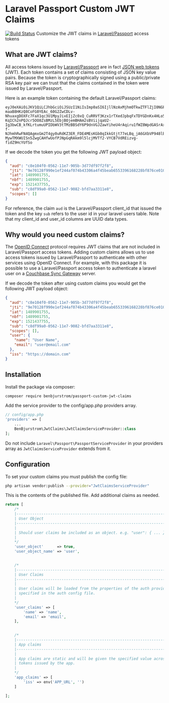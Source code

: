 # Laravel Passport Custom JWT Claims
[![Build Status](https://travis-ci.org/benbjurstrom/passport-custom-jwt-claims.svg)](https://travis-ci.org/benbjurstrom/passport-custom-jwt-claims)
Customize the JWT claims in [Laravel/Passport](https://github.com/laravel/passport) access tokens

## What are JWT claims?
All access tokens issued by [Laravel/Passport](https://github.com/laravel/passport) are in fact [JSON web tokens](https://jwt.io/) (JWT). 
Each token contains a set of claims consisting of JSON key value pairs. Because the token is cryptographically signed 
using a public/private RSA key pair we can trust that the claims contained in the token were issued by Laravel/Passport.

Here is an example token containing the default Laravel/Passport claims:
```$xslt
eyJ0eXAiOiJKV1QiLCJhbGciOiJSUzI1NiIsImp0aSI6IjllNzAxMjhmOTkwZTFlZjI0NGFmMDc0YjQzMzA2YTRmNDViZWFiNjU1MzM5NjE2ODIyOGJmODc2Y2UwMTAwNTIyNGZhMTc5MzdkMGYwMTU3In0.eyJhdWQiOiJjOGUxMDRmMC0wNTYyLTExZTctOTA1Yi0zZDc3ZGY5N2YyZjgiLCJqdGkiOiI5ZTcwMTI4Zjk5MGUxZWYyNDRhZjA3NGI0MzMwNmE0ZjQ1YmVhYjY1NTMzOTYxNjgyMjhiZjg3NmNlMDEwMDUyMjRmYTE3OTM3ZDBmMDE1NyIsImlhdCI6MTQ4OTkwMTc1NSwibmJmIjoxNDg5OTAxNzU1LCJleHAiOjE1MjE0Mzc3NTUsInN1YiI6ImM4ZGY5OWEwLTA1NjItMTFlNy05MDgyLWJmZDdhYTMzMTFlOCIsInNjb3BlcyI6W119.qFGwfeWezJZZaxNIZyPfnnGHkUdAPhHvJ3Nf3NYa8Y5Ba2ubfil21KgzeugY1aDSU93oWLMcUzGkoVblT1U79IlPV6JiGhMA4x7jHB5yJPKZeH-maaB8HKzQ8CoFG0YEAc_60G2ZwCDLv-NhuaxgDOXFc7FaX1qc3U1MpyJixEIjZc0xQ_CuRRVf3Kzx1rTXedJpbqFxTDYGDnKx4HLo5l96t8mdlmiToU6TphYDRAIkQjsTZKP9YRRIahm3cZF56nO9qaqpTpANjhiV4IJqejDki53NkBEqnhDLS4ZPJFK2qLD62Aiw7wBxKhmfNyYQJNxeC6D1PaftFzudbAi7RtQikn0xIgzKl1jmMpgjyGmAPQfnqMlE68rMIw-KqICh2nPQJcr5OO8ZsBMzL5EbjBOjemBHAm2sBViijqaU2-Ig3bwCB_kfKLrtumuUPIDbWV3tTMzBBSdY6P9dnVGJZawYiheU4rAqiru1fWZ8WpdGASrAxfRmiRTqDnRMQ82unbi5MC-f-NJhmhRwFN4QAgmxGm2T4gy0uRdKZ3ER_FDE4MEsKGb0qIkkGtjt77eLBq_jA6GXbVP948lbJAKTJsi3KOR5rMhZSAI-MywTMXWUISn5ZwgCAHfwUofPJNpGqRAkm9l5lcjMVTf2-VYCB7VdREizvg-fidZ9HcYUfSo
```

If we decode the token you get the following JWT payload object:
```json
{
  "aud": "c8e104f0-0562-11e7-905b-3d77df97f2f8",
  "jti": "9e70128f990e1ef244af074b43306a4f45beab6553396168228bf876ce01005224fa17937d0f0157",
  "iat": 1489901755,
  "nbf": 1489901755,
  "exp": 1521437755,
  "sub": "c8df99a0-0562-11e7-9082-bfd7aa3311e8",
  "scopes": []
}
```

For reference, the claim `aud` is the Laravel/Passport client_id that issued the token and the key `sub` refers to the
user id in your laravel users table. Note that my client_id and user_id columns are UUID data types.

## Why would you need custom claims?
The [OpenID Connect](http://openid.net/connect/) protocol requires JWT claims that are not included in Laravel/Passport 
access tokens. Adding custom claims allows us to use access tokens issued by Laravel/Passport to authenticate with other services
using OpenID Connect. For example, with this package it is possible to use a Laravel/Passport access token to authenticate a laravel user on a 
[Couchbase Sync Gateway](https://developer.couchbase.com/documentation/mobile/1.4/guides/authentication/openid/index.html) 
server.

If we decode the token after using custom claims you would get the following JWT payload object:
```json
{
  "aud": "c8e104f0-0562-11e7-905b-3d77df97f2f8",
  "jti": "9e70128f990e1ef244af074b43306a4f45beab6553396168228bf876ce01005224fa17937d0f0157",
  "iat": 1489901755,
  "nbf": 1489901755,
  "exp": 1521437755,
  "sub": "c8df99a0-0562-11e7-9082-bfd7aa3311e8",
  "scopes": [],
  "user": {
    "name": "User Name",
    "email": "user@email.com"
  },
  "iss": "https://domain.com"
}
```

##  Installation
Install the package via composer:
```bash
composer require benbjurstrom/passport-custom-jwt-claims
```

Add the service provider to the config/app.php providers array. 

```php
// config/app.php
'providers' => [
    ...
    BenBjurstrom\JwtClaims\JwtClaimsServiceProvider::class
];
```

Do not include `Laravel\Passport\PassportServiceProvider` in your providers array 
as `JwtClaimsServiceProvider` extends from it.

##  Configuration
To set your custom claims you must publish the config file:
                          
```bash
php artisan vendor:publish --provider="JwtClaimsServiceProvider"
```

This is the contents of the published file. Add additional claims as needed.

```php
return [
    /*
    |--------------------------------------------------------------------------
    | User Object
    |--------------------------------------------------------------------------
    |
    | Should user claims be included as an object. e.g. "user": { ... }
    |
    */
    'user_object'      => true,
    'user_object_name' => 'user',
    

    /*
    |--------------------------------------------------------------------------
    | User Claims
    |--------------------------------------------------------------------------
    |
    | User claims will be loaded from the properties of the auth providers model
    | specified in the auth config file.
    |
    */
    'user_claims' => [
        'name' => 'name',
        'email' => 'email',
    ],
    

    /*
    |--------------------------------------------------------------------------
    | App claims
    |--------------------------------------------------------------------------
    |
    | App claims are static and will be given the specified value across all
    | tokens issued by the app.
    |
    */
    'app_claims' => [
        'iss' => env('APP_URL', '')
    ]

];
```